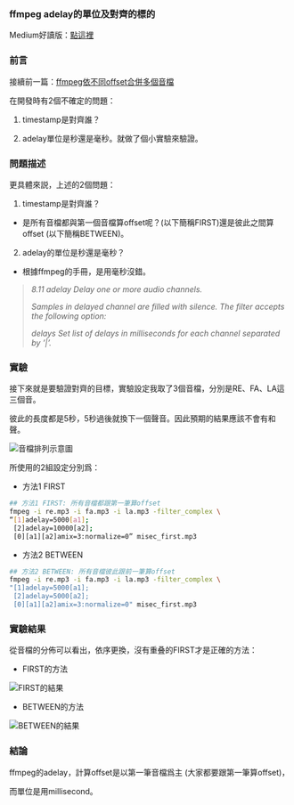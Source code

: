 ### ffmpeg adelay的單位及對齊的標的

Medium好讀版：[點這裡](https://medium.com/@mh.yang/ffmpeg-adelay%E7%9A%84%E5%96%AE%E4%BD%8D%E5%8F%8A%E5%B0%8D%E9%BD%8A%E7%9A%84%E6%A8%99%E7%9A%84-bcd836976cd6)

### 前言
接續前一篇：[ffmpeg依不同offset合併多個音檔](https://medium.com/@mh.yang/ffmpeg%E4%BE%9D%E4%B8%8D%E5%90%8Coffset%E5%90%88%E4%BD%B5%E5%A4%9A%E5%80%8B%E9%9F%B3%E6%AA%94-ac13ff2fb50c)

在開發時有2個不確定的問題：

1. timestamp是對齊誰？

2. adelay單位是秒還是毫秒。就做了個小實驗來驗證。

### 問題描述

更具體來説，上述的2個問題：

1. timestamp是對齊誰？

- 是所有音檔都與第一個音檔算offset呢？(以下簡稱FIRST)還是彼此之間算offset (以下簡稱BETWEEN)。

2. adelay的單位是秒還是毫秒？

- 根據ffmpeg的手冊，是用毫秒沒錯。

> *8.11 adelay*
> *Delay one or more audio channels.*
> 
> *Samples in delayed channel are filled with silence. The filter accepts the following option:*
> 
> *delays Set list of delays in milliseconds for each channel separated by ’|’.*

### 實驗
接下來就是要驗證對齊的目標，實驗設定我取了3個音檔，分別是RE、FA、LA這三個音。

彼此的長度都是5秒，5秒過後就換下一個聲音。因此預期的結果應該不會有和聲。

![音檔排列示意圖](https://miro.medium.com/max/720/1*WKniQ4Xuz-efRxZllnamLA.png)


所使用的2組設定分別爲：

- 方法1 FIRST
```sh
## 方法1 FIRST: 所有音檔都跟第一筆算offset
fmpeg -i re.mp3 -i fa.mp3 -i la.mp3 -filter_complex \
“[1]adelay=5000[a1];
 [2]adelay=10000[a2];
 [0][a1][a2]amix=3:normalize=0” misec_first.mp3
```

- 方法2 BETWEEN

```sh
## 方法2 BETWEEN: 所有音檔彼此跟前一筆算offset
fmpeg -i re.mp3 -i fa.mp3 -i la.mp3 -filter_complex \
"[1]adelay=5000[a1];
 [2]adelay=5000[a2];
 [0][a1][a2]amix=3:normalize=0" misec_first.mp3
 ```

### 實驗結果

從音檔的分佈可以看出，依序更換，沒有重叠的FIRST才是正確的方法：

- FIRST的方法

![FIRST的結果](https://miro.medium.com/max/720/1*FPsL5t0isqNxAru69SOtdg.png)

- BETWEEN的方法

![BETWEEN的結果](https://miro.medium.com/max/720/1*G3qWm4oGmhRDFh_I-vTPMA.png)


### 結論

ffmpeg的adelay，計算offset是以第一筆音檔爲主 (大家都要跟第一筆算offset)，

而單位是用millisecond。
